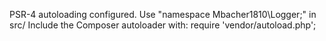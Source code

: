PSR-4 autoloading configured. Use "namespace Mbacher1810\Logger;" in src/
Include the Composer autoloader with: require 'vendor/autoload.php';
